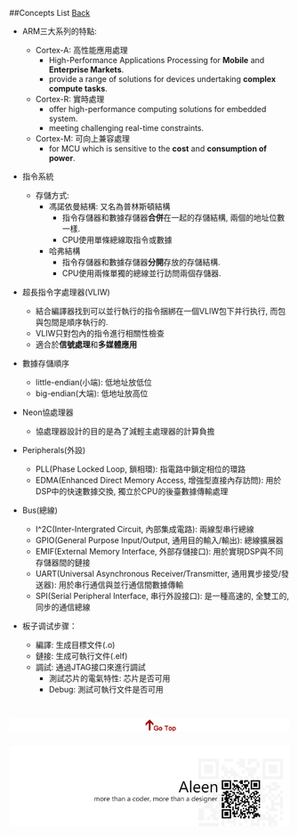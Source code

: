 ##Concepts List		[Back](./../Embedded_System.md)

- ARM三大系列的特點:
	- Cortex-A: 高性能應用處理
		- High-Performance Applications Processing for **Mobile** and **Enterprise Markets**.
		- provide a range of solutions for devices undertaking **complex compute tasks**.
	- Cortex-R: 實時處理
		- offer high-performance computing solutions for embedded system.
		- meeting challenging real-time constraints.
	- Cortex-M: 可向上兼容處理
		- for MCU which is sensitive to the **cost** and **consumption of power**.
- 指令系統
	- 存儲方式:
		- 馮諾依曼結構: 又名為普林斯頓結構
			- 指令存儲器和數據存儲器**合併**在一起的存儲結構, 兩個的地址位數一樣.
			- CPU使用單條總線取指令或數據
		- 哈弗結構
			- 指令存儲器和數據存儲器**分開**存放的存儲結構.
			- CPU使用兩條單獨的總線並行訪問兩個存儲器.
- 超長指令字處理器(VLIW)
	- 結合編譯器找到可以並行執行的指令捆綁在一個VLIW包下并行执行, 而包與包間是順序執行的.
	- VLIW只對包內的指令進行相關性檢查
	- 適合於**信號處理**和**多媒體應用**
- 數據存儲順序
	- little-endian(小端): 低地址放低位
	- big-endian(大端): 低地址放高位
- Neon協處理器
	- 協處理器設計的目的是為了減輕主處理器的計算負擔

- Peripherals(外設)
	- PLL(Phase Locked Loop, 鎖相環): 指電路中鎖定相位的環路
	- EDMA(Enhanced Direct Memory Access, 增強型直接內存訪問): 用於DSP中的快速數據交換, 獨立於CPU的後臺數據傳輸處理
- Bus(總線)
	- I^2C(Inter-Intergrated Circuit, 內部集成電路): 兩線型串行總線
	- GPIO(General Purpose Input/Output, 通用目的輸入/輸出): 總線擴展器
	- EMIF(External Memory Interface, 外部存儲接口): 用於實現DSP與不同存儲器間的鏈接
	- UART(Universal Asynchronous Receiver/Transmitter, 通用異步接受/發送器): 用於串行通信與並行通信間數據傳輸
	- SPI(Serial Peripheral Interface, 串行外設接口): 是一種高速的, 全雙工的, 同步的通信總線
- 板子调试步骤：
	- 編譯: 生成目標文件(.o)
	- 鏈接: 生成可執行文件(.elf)
	- 調試: 通過JTAG接口來進行調試
		- 測試芯片的電氣特性: 芯片是否可用
		- Debug: 測試可執行文件是否可用

<a href="#" style="left:200px;"><img src="./../../pic/gotop.png"></a>
=====
<a href="http://aleen42.github.io/" target="_blank" ><img src="./../../pic/tail.gif"></a>
